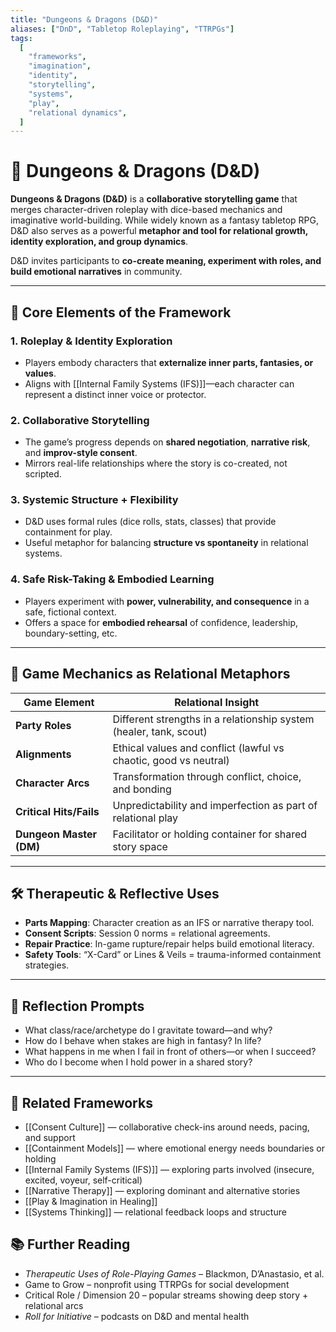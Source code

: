 ```yaml
---
title: "Dungeons & Dragons (D&D)"
aliases: ["DnD", "Tabletop Roleplaying", "TTRPGs"]
tags:
  [
    "frameworks",
    "imagination",
    "identity",
    "storytelling",
    "systems",
    "play",
    "relational dynamics",
  ]
---
```


<!-- @format -->

# 🎲 Dungeons & Dragons (D&D)

**Dungeons & Dragons (D&D)** is a **collaborative storytelling game** that merges character-driven roleplay with dice-based mechanics and imaginative world-building. While widely known as a fantasy tabletop RPG, D&D also serves as a powerful **metaphor and tool for relational growth, identity exploration, and group dynamics**.

D&D invites participants to **co-create meaning, experiment with roles, and build emotional narratives** in community.

---

## 🧠 Core Elements of the Framework

### 1. **Roleplay & Identity Exploration**

- Players embody characters that **externalize inner parts, fantasies, or values**.
- Aligns with [[Internal Family Systems (IFS)]]—each character can represent a distinct inner voice or protector.

### 2. **Collaborative Storytelling**

- The game’s progress depends on **shared negotiation**, **narrative risk**, and **improv-style consent**.
- Mirrors real-life relationships where the story is co-created, not scripted.

### 3. **Systemic Structure + Flexibility**

- D&D uses formal rules (dice rolls, stats, classes) that provide containment for play.
- Useful metaphor for balancing **structure vs spontaneity** in relational systems.

### 4. **Safe Risk-Taking & Embodied Learning**

- Players experiment with **power, vulnerability, and consequence** in a safe, fictional context.
- Offers a space for **embodied rehearsal** of confidence, leadership, boundary-setting, etc.

---

## 🔄 Game Mechanics as Relational Metaphors

| Game Element            | Relational Insight                                                 |
| ----------------------- | ------------------------------------------------------------------ |
| **Party Roles**         | Different strengths in a relationship system (healer, tank, scout) |
| **Alignments**          | Ethical values and conflict (lawful vs chaotic, good vs neutral)   |
| **Character Arcs**      | Transformation through conflict, choice, and bonding               |
| **Critical Hits/Fails** | Unpredictability and imperfection as part of relational play       |
| **Dungeon Master (DM)** | Facilitator or holding container for shared story space            |

---

## 🛠 Therapeutic & Reflective Uses

- **Parts Mapping**: Character creation as an IFS or narrative therapy tool.
- **Consent Scripts**: Session 0 norms = relational agreements.
- **Repair Practice**: In-game rupture/repair helps build emotional literacy.
- **Safety Tools**: “X-Card” or Lines & Veils = trauma-informed containment strategies.

---

## 💬 Reflection Prompts

- What class/race/archetype do I gravitate toward—and why?
- How do I behave when stakes are high in fantasy? In life?
- What happens in me when I fail in front of others—or when I succeed?
- Who do I become when I hold power in a shared story?

---

## 🔗 Related Frameworks

- [[Consent Culture]] — collaborative check-ins around needs, pacing, and support
- [[Containment Models]] — where emotional energy needs boundaries or holding
- [[Internal Family Systems (IFS)]] — exploring parts involved (insecure, excited, voyeur, self-critical)
- [[Narrative Therapy]] — exploring dominant and alternative stories
- [[Play & Imagination in Healing]]
- [[Systems Thinking]] — relational feedback loops and structure

## 📚 Further Reading

- _Therapeutic Uses of Role-Playing Games_ – Blackmon, D’Anastasio, et al.
- Game to Grow – nonprofit using TTRPGs for social development
- Critical Role / Dimension 20 – popular streams showing deep story + relational arcs
- _Roll for Initiative_ – podcasts on D&D and mental health
